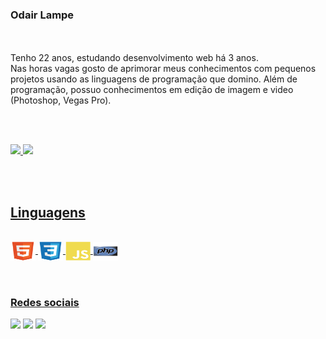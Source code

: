 ### Odair Lampe
<br>
<div style="display: inline_block"><br>
  Tenho 22 anos, estudando
  desenvolvimento web há 3 anos. <br>
  Nas horas vagas gosto de aprimorar meus
  conhecimentos com pequenos projetos
  usando as linguagens de programação
  que domino. Além de programação,
  possuo conhecimentos em edição de
  imagem e video (Photoshop, Vegas Pro).
</div>

<br><br>
<div>
  <a href="https://github.com/odairlampe">
  <img height="180em" src="https://github-readme-stats.vercel.app/api?username=odairlampe&show_icons=true&theme=dark&include_all_commits=true&count_private=true"/>
  <img height="180em" src="https://github-readme-stats.vercel.app/api/top-langs/?username=odairlampe&layout=compact&langs_count=16&theme=dark"/>
</div>
  
<br><br>
  ## Linguagens
<div style="display: inline_block"><br>
  <img align="center" alt="Rafa-HTML" height="30" width="40" src="https://raw.githubusercontent.com/devicons/devicon/master/icons/html5/html5-original.svg">
  <img align="center" alt="Rafa-CSS" height="30" width="40" src="https://raw.githubusercontent.com/devicons/devicon/master/icons/css3/css3-original.svg">
  <img align="center" alt="Rafa-Js" height="30" width="40" src="https://raw.githubusercontent.com/devicons/devicon/master/icons/javascript/javascript-plain.svg">
  <img align="center" alt="Rafa-Python" height="30" width="40" src="https://raw.githubusercontent.com/devicons/devicon/master/icons/php/php-original.svg">
</div>
<br><br>
  
  ### Redes sociais
<div> 
  <a href="https://www.facebook.com/73556O8/" target="_blank"><img src="https://img.shields.io/badge/Facebook-1877F2?style=for-the-badge&logo=facebook&logoColor=white" target="_blank"></a>
  <a href="https://www.instagram.com/odairlampe_/" target="_blank"><img src="https://img.shields.io/badge/-Instagram-%23E4405F?style=for-the-badge&logo=instagram&logoColor=white" target="_blank"></a>
  <a href="https://www.linkedin.com/in/odair-lampe/" target="_blank"><img src="https://img.shields.io/badge/-LinkedIn-%230077B5?style=for-the-badge&logo=linkedin&logoColor=white" target="_blank"></a> 
<br>
</div>
